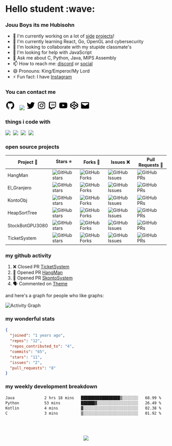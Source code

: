 
<h1>Hello student :wave:</h1>

<h3>Jouu Boys its me Hubisohn</h3>

 - 🔭 I'm currently working on a lot of [side](https://github.com/Hubisohn) [projects](https://github.com/Hubisohn)!
 - 🌱 I'm currently learning React, Go, OpenGL and cybersecurity
 - 👯 I'm looking to collaborate with my stupide classmate's
 - 🤔 I'm looking for help with JavaScript
 - 💬 Ask me about C, Python, Java, MIPS Assembly
 - 📫 How to reach me: [discord](dsc.bio/Hubisohn) or [social](#social)
 - 😄 Pronouns: King/Emperor/My Lord
 - ⚡ Fun fact: I have [Instagram](https://www.instagram.com/manu_unterhuber/)

<h3 id="social">You can contact me</h3>

<a href="//github.com/Hubisohn"><img src="https://raw.githubusercontent.com/Automattic/social-logos/master/svg-min/github.svg" width="30px" style="width: 30px;margin-right: 10px;" /></a>
<a href="//glitch.com/@Hubisohn"><img src="https://khaleelgibran.com/GlitchIcon_Solid_Black.png" width="30px" /></a>
<a href="//twitter.com/hubisohn"><img src="https://raw.githubusercontent.com/Automattic/social-logos/master/svg-min/twitter-alt.svg" width="30px" /></a>
<a href="//instagram.com/manu_unterhuber"><img src="https://raw.githubusercontent.com/Automattic/social-logos/master/svg-min/instagram.svg" width="30px" /></a>
<a href="//twitch.tv/EndPexHD"><img src="https://raw.githubusercontent.com/Automattic/social-logos/master/svg-min/twitch.svg" width="30px" /></a>
<a href="https://www.youtube.com/"><img src="https://raw.githubusercontent.com/Automattic/social-logos/master/svg-min/youtube.svg" width="30px" /></a>
<a href="//codepen.io/"><img src="https://raw.githubusercontent.com/Automattic/social-logos/master/svg-min/codepen.svg" width="30px" /></a>
<a href="mailto:stuntman@bx.fallmerayer.it"><img src="https://raw.githubusercontent.com/Automattic/social-logos/master/svg-min/mail.svg" width="30px" /></a>

<h3>things i code with</h3>

<span><img src="https://upload.wikimedia.org/wikipedia/commons/thumb/1/1d/PyCharm_Icon.svg/768px-PyCharm_Icon.svg.png" width="30px"></span>&nbsp;
<span><img src="https://upload.wikimedia.org/wikipedia/commons/thumb/9/9c/IntelliJ_IDEA_Icon.svg/768px-IntelliJ_IDEA_Icon.svg.png" width="30px"></span>&nbsp;
<span><img src="https://cdn.worldvectorlogo.com/logos/clion-1.svg" width="30px"></span>&nbsp;
<span><img src="https://upload.wikimedia.org/wikipedia/commons/thumb/9/95/Android_Studio_Icon_3.6.svg/768px-Android_Studio_Icon_3.6.svg.png" width="30px"></span>&nbsp;

<h3>open source projects</h3>


| Project  🚧 | Stars :star: | Forks 🍴 | Issues ❌ | Pull Requests 🌿 |
|---------|-------|-------|--------|---------------|
| HangMan | ![GitHub stars](https://img.shields.io/github/stars/khalby786/jsoning?style=for-the-badge) | ![GitHub Forks](https://img.shields.io/github/forks/khalby786/jsoning?style=for-the-badge) | ![GitHub Issues](https://img.shields.io/github/issues/khalby786/jsoning?style=for-the-badge) | ![GitHub PRs](https://img.shields.io/github/issues-pr/khalby786/jsoning?style=for-the-badge) |
| El_Granjero | ![GitHub stars](https://img.shields.io/github/stars/khalby786/markme?style=for-the-badge) | ![GitHub Forks](https://img.shields.io/github/forks/khalby786/markme?style=for-the-badge) | ![GitHub Issues](https://img.shields.io/github/issues/khalby786/markme?style=for-the-badge) | ![GitHub PRs](https://img.shields.io/github/issues-pr/khalby786/markme?style=for-the-badge) |
| KontoObj | ![GitHub stars](https://img.shields.io/github/stars/khalby786/GlitchyPastePen?style=for-the-badge) | ![GitHub Forks](https://img.shields.io/github/forks/khalby786/GlitchyPastePen?style=for-the-badge) | ![GitHub Issues](https://img.shields.io/github/issues/khalby786/GlitchyPastePen?style=for-the-badge) | ![GitHub PRs](https://img.shields.io/github/issues-pr/khalby786/GlitchyPastePen?style=for-the-badge) |
| HeapSortTree | ![GitHub stars](https://img.shields.io/github/stars/khalby786/REHeader?style=for-the-badge) | ![GitHub Forks](https://img.shields.io/github/forks/khalby786/jsoning?style=for-the-badge) | ![GitHub Issues](https://img.shields.io/github/issues/khalby786/REHeader?style=for-the-badge) | ![GitHub PRs](https://img.shields.io/github/issues-pr/khalby786/REHeader?style=for-the-badge) |
| StockBotGPU3080 | ![GitHub stars](https://img.shields.io/github/stars/khalby786/personal-website?style=for-the-badge) | ![GitHub Forks](https://img.shields.io/github/forks/khalby786/personal-website?style=for-the-badge) | ![GitHub Issues](https://img.shields.io/github/issues/khalby786/personal-website?style=for-the-badge) | ![GitHub PRs](https://img.shields.io/github/issues-pr/khalby786/personal-website?style=for-the-badge) |
| TicketSystem | ![GitHub stars](https://img.shields.io/github/stars/khalby786/vue-utterances?style=for-the-badge) | ![GitHub Forks](https://img.shields.io/github/forks/khalby786/vue-utterances?style=for-the-badge) | ![GitHub Issues](https://img.shields.io/github/issues/khalby786/vue-utterances?style=for-the-badge) | ![GitHub PRs](https://img.shields.io/github/issues-pr/khalby786/vue-utterances?style=for-the-badge) |


<h3>my github activity</h3>

<!--START_SECTION:activity-->
1. ❌ Closed PR [TicketSystem](https://github.com/Hubisohn/TicketSystem)
2. 💪 Opened PR [HangMan](https://github.com/Hubisohn/HangMan)
3. 💪 Opened PR [SkontoSystem](https://github.com/Hubisohn/SkontoSystem)
4. 🗣 Commented on [Theme](https://github.com/Hubisohn/Hubisohn)
<!--END_SECTION:activity-->

and here's a graph for people who like graphs: 

![Activity Graph](https://activity-graph.herokuapp.com/graph?username=Hubisohn&theme=github)

<h3>my wonderful stats</h3>

```json
{
  "joined": "1 years ago",
  "repos": "12",
  "repos_contributed_to": "4",
  "commits": "65",
  "stars": "11",
  "issues": "2",
  "pull_requests": "8"
}
```

<h3>my weekly development breakdown</h3>

<!--START_SECTION:waka-->
```text
Java             2 hrs 18 mins   █████████████████▒░░░░░░░   68.99 % 
Python           53 mins         ██████▓░░░░░░░░░░░░░░░░░░   26.49 % 
Kotlin           4 mins          ▓░░░░░░░░░░░░░░░░░░░░░░░░   02.38 % 
C                3 mins          ▒░░░░░░░░░░░░░░░░░░░░░░░░   01.92 % 
```
<!--END_SECTION:waka-->

<br><br>

<div align="center">
  <img src="https://github-profile-trophy.vercel.app/?username=Hubisohn&column=7&theme=onedark" />
</div>
